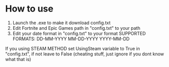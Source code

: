# How to use
1. Launch the .exe to make it download config.txt
2. Edit Fortnite and Epic Games path in "config.txt" to your path
3. Edit your date format in "config.txt" to your format
SUPPORTED FORMATS:
DD-MM-YYYY
MM-DD-YYYY
YYYY-MM-DD

If you using STEAM METHOD set UsingSteam variable to True in "config.txt", if not leave to False (cheating stuff, just ignore if you dont know what that is)
